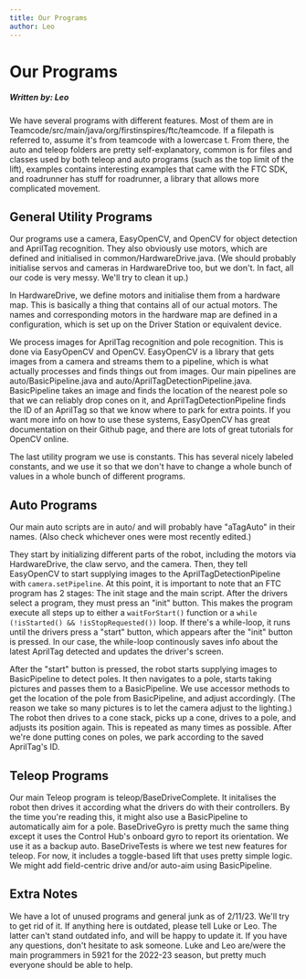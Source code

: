 ```yaml
---
title: Our Programs
author: Leo
---
```


# **Our Programs**
##### *Written by: Leo*

We have several programs with different features. Most of them are in Teamcode/src/main/java/org/firstinspires/ftc/teamcode. If a filepath is referred to, assume it's from teamcode with a lowercase t. From there, the auto and teleop folders are pretty self-explanatory, common is for files and classes used by both teleop and auto programs (such as the top limit of the lift), examples contains interesting examples that came with the FTC SDK, and roadrunner has stuff for roadrunner, a library that allows more complicated movement.

## General Utility Programs
Our programs use a camera, EasyOpenCV, and OpenCV for object detection and AprilTag recognition. They also obviously use motors, which are defined and initialised in common/HardwareDrive.java. (We should probably initialise servos and cameras in HardwareDrive too, but we don't. In fact, all our code is very messy. We'll try to clean it up.)

In HardwareDrive, we define motors and initialise them from a hardware map. This is basically a thing that contains all of our actual motors. The names and corresponding motors in the hardware map are defined in a configuration, which is set up on the Driver Station or equivalent device.

We process images for AprilTag recognition and pole recognition. This is done via EasyOpenCV and OpenCV. EasyOpenCV is a library that gets images from a camera and streams them to a pipeline, which is what actually processes and finds things out from images. Our main pipelines are auto/BasicPipeline.java and auto/AprilTagDetectionPipeline.java. BasicPipeline takes an image and finds the location of the nearest pole so that we can reliably drop cones on it, and AprilTagDetectionPipeline finds the ID of an AprilTag so that we know where to park for extra points. If you want more info on how to use these systems, EasyOpenCV has great documentation on their Github page, and there are lots of great tutorials for OpenCV online.

The last utility program we use is constants. This has several nicely labeled constants, and we use it so that we don't have to change a whole bunch of values in a whole bunch of different programs.

## Auto Programs
Our main auto scripts are in auto/ and will probably have "aTagAuto" in their names. (Also check whichever ones were most recently edited.)

They start by initializing different parts of the robot, including the motors via HardwareDrive, the claw servo, and the camera. Then, they tell EasyOpenCV to start supplying images to the AprilTagDetectionPipeline with <?prettify?>```camera.setPipeline```. At this point, it is important to note that an FTC program has 2 stages: The init stage and the main script. After the drivers select a program, they must press an "init" button. This makes the program execute all steps up to either a <?prettify?>```waitForStart()``` function or a <?prettify?>```while (!isStarted() && !isStopRequested())``` loop. If there's a while-loop, it runs until the drivers press a "start" button, which appears after the "init" button is pressed. In our case, the while-loop continously saves info about the latest AprilTag detected and updates the driver's screen.

After the "start" button is pressed, the robot starts supplying images to BasicPipeline to detect poles. It then navigates to a pole, starts taking pictures and passes them to a BasicPipeline. We use accessor methods to get the location of the pole from BasicPipeline, and adjust accordingly. (The reason we take so many pictures is to let the camera adjust to the lighting.) The robot then drives to a cone stack, picks up a cone, drives to a pole, and adjusts its position again. This is repeated as many times as possible. After we're done putting cones on poles, we park according to the saved AprilTag's ID.

## Teleop Programs
Our main Teleop program is teleop/BaseDriveComplete. It initalises the robot then drives it according what the drivers do with their controllers. By the time you're reading this, it might also use a BasicPipeline to automatically aim for a pole. BaseDriveGyro is pretty much the same thing except it uses the Control Hub's onboard gyro to report its orientation. We use it as a backup auto. BaseDriveTests is where we test new features for teleop. For now, it includes a toggle-based lift that uses pretty simple logic. We might add field-centric drive and/or auto-aim using BasicPipeline.

## Extra Notes
We have a lot of unused programs and general junk as of 2/11/23. We'll try to get rid of it. If anything here is outdated, please tell Luke or Leo. The latter can't stand outdated info, and will be happy to update it. If you have any questions, don't hesitate to ask someone. Luke and Leo are/were the main programmers in 5921 for the 2022-23 season, but pretty much everyone should be able to help.